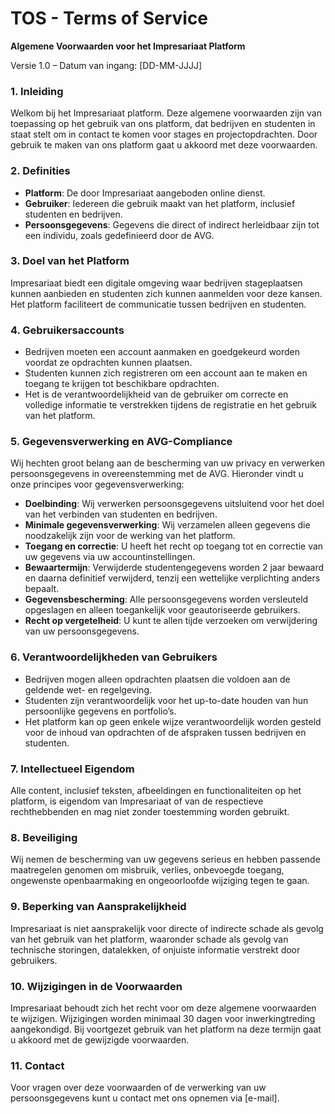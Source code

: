 # TOS - Terms of Service

**Algemene Voorwaarden voor het Impresariaat Platform**

Versie 1.0 – Datum van ingang: [DD-MM-JJJJ]

### 1. Inleiding

Welkom bij het Impresariaat platform. Deze algemene voorwaarden zijn van toepassing op het gebruik van ons platform, dat bedrijven en studenten in staat stelt om in contact te komen voor stages en projectopdrachten. Door gebruik te maken van ons platform gaat u akkoord met deze voorwaarden.

### 2. Definities

- **Platform**: De door Impresariaat aangeboden online dienst.
- **Gebruiker**: Iedereen die gebruik maakt van het platform, inclusief studenten en bedrijven.
- **Persoonsgegevens**: Gegevens die direct of indirect herleidbaar zijn tot een individu, zoals gedefinieerd door de AVG.

### 3. Doel van het Platform

Impresariaat biedt een digitale omgeving waar bedrijven stageplaatsen kunnen aanbieden en studenten zich kunnen aanmelden voor deze kansen. Het platform faciliteert de communicatie tussen bedrijven en studenten.

### 4. Gebruikersaccounts

- Bedrijven moeten een account aanmaken en goedgekeurd worden voordat ze opdrachten kunnen plaatsen.
- Studenten kunnen zich registreren om een account aan te maken en toegang te krijgen tot beschikbare opdrachten.
- Het is de verantwoordelijkheid van de gebruiker om correcte en volledige informatie te verstrekken tijdens de registratie en het gebruik van het platform.

### 5. Gegevensverwerking en AVG-Compliance

Wij hechten groot belang aan de bescherming van uw privacy en verwerken persoonsgegevens in overeenstemming met de AVG. Hieronder vindt u onze principes voor gegevensverwerking:

- **Doelbinding**: Wij verwerken persoonsgegevens uitsluitend voor het doel van het verbinden van studenten en bedrijven.
- **Minimale gegevensverwerking**: Wij verzamelen alleen gegevens die noodzakelijk zijn voor de werking van het platform.
- **Toegang en correctie**: U heeft het recht op toegang tot en correctie van uw gegevens via uw accountinstellingen.
- **Bewaartermijn**: Verwijderde studentengegevens worden 2 jaar bewaard en daarna definitief verwijderd, tenzij een wettelijke verplichting anders bepaalt.
- **Gegevensbescherming**: Alle persoonsgegevens worden versleuteld opgeslagen en alleen toegankelijk voor geautoriseerde gebruikers.
- **Recht op vergetelheid**: U kunt te allen tijde verzoeken om verwijdering van uw persoonsgegevens.

### 6. Verantwoordelijkheden van Gebruikers

- Bedrijven mogen alleen opdrachten plaatsen die voldoen aan de geldende wet- en regelgeving.
- Studenten zijn verantwoordelijk voor het up-to-date houden van hun persoonlijke gegevens en portfolio’s.
- Het platform kan op geen enkele wijze verantwoordelijk worden gesteld voor de inhoud van opdrachten of de afspraken tussen bedrijven en studenten.

### 7. Intellectueel Eigendom

Alle content, inclusief teksten, afbeeldingen en functionaliteiten op het platform, is eigendom van Impresariaat of van de respectieve rechthebbenden en mag niet zonder toestemming worden gebruikt.

### 8. Beveiliging

Wij nemen de bescherming van uw gegevens serieus en hebben passende maatregelen genomen om misbruik, verlies, onbevoegde toegang, ongewenste openbaarmaking en ongeoorloofde wijziging tegen te gaan.

### 9. Beperking van Aansprakelijkheid

Impresariaat is niet aansprakelijk voor directe of indirecte schade als gevolg van het gebruik van het platform, waaronder schade als gevolg van technische storingen, datalekken, of onjuiste informatie verstrekt door gebruikers.

### 10. Wijzigingen in de Voorwaarden

Impresariaat behoudt zich het recht voor om deze algemene voorwaarden te wijzigen. Wijzigingen worden minimaal 30 dagen voor inwerkingtreding aangekondigd. Bij voortgezet gebruik van het platform na deze termijn gaat u akkoord met de gewijzigde voorwaarden.

### 11. Contact

Voor vragen over deze voorwaarden of de verwerking van uw persoonsgegevens kunt u contact met ons opnemen via [e-mail].